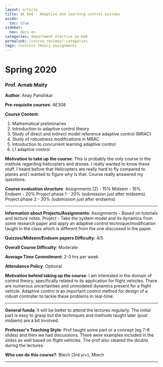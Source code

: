 ```yaml
---
layout: article
title: AE 666 - Adaptive and learning control systems
aside:
  toc: true
sidebar:
  nav: docs-en
categories: department_elective ae-666
permalink: /course_reviews/:categories
tags: controls theory assignments
---
```


# Spring 2020
### Prof. Arnab Maity
**Author**: Anay Panshikar

**Pre-requisite courses**: AE308

**Course Content**:
1. Mathematical preliminaries
2. Introduction to adaptive control theory
3. Study of direct and indirect model reference adaptive control (MRAC)
4. Study of robustness modifications in MRAC
5. Introduction to concurrent learning adaptive control
6. L1 adaptive control

**Motivation to take up the course**: This is probably the only course in the institute regarding helicopters and drones. I really wanted to know these stuff. I heard before that Helicopters are really hard to fly compared to planes and I wanted to figure why is that. Course really answered my questions.

**Course evaluation structure**:
Assignments (2) - 15%
Midsem - 15%
Endsem - 20%
Project phase 1 - 20% (submission just after midsems)
Project phase 2 - 30% (submission just after endsems)

---

**Information about Projects/Assignments**: 
Assignments - Based on tutorials and lecture notes.
Project - Take the system model and its dynamics from some research paper and apply an adaptive control technique/modification taught in the class which is different from the one discussed in the paper.

**Quizzes/Midsem/Endsem papers Difficulty**: 4/5

**Overall Course Difficulty**: Moderate

**Average Time Commitment**:
2-3 hrs per week

**Attendance Policy**: Optional

**Motivation behind taking up the course**:
I am interested in the domain of control theory, specifically related to its application for flight vehicles. There are numerous uncertainties and unmodeled dynamics present for a flight vehicle. Adaptive control is an important control method for design of a robust controller to tackle these problems in real-time.

---

**General funda**: 
It will be better to attend the lectures regularly. The initial part is easy to grasp but the techniques and methods taught later (post midsem) are a bit involved.

**Professor's Teaching Style**: 
Prof taught some part or a concept (eg 7-8 slides) and then we had discussions. There were examples included in the slides as well based on flight vehicles. The prof also cleared the doubts during the lectures.

**Who can do this course?**: 
Btech (3rd yr+), Mtech 

---
